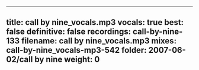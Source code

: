 
---
title: call by nine_vocals.mp3
vocals: true
best: false
definitive: false
recordings: call-by-nine-133
filename: call by nine_vocals.mp3
mixes: call-by-nine_vocals-mp3-542
folder: 2007-06-02/call by nine
weight: 0
---
